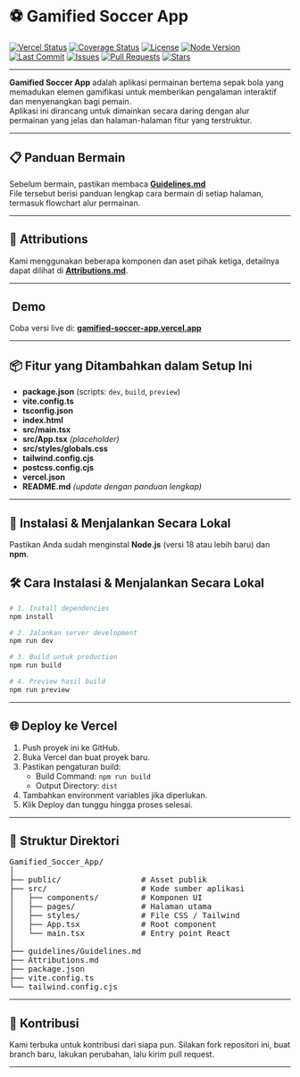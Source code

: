 # ⚽ Gamified Soccer App

[![Vercel Status](https://img.shields.io/github/deployments/b46usf/Gamified_Soccer_App/production?label=vercel&logo=vercel)](https://gamified-soccer-app.vercel.app/)
[![Coverage Status](https://img.shields.io/codecov/c/github/b46usf/Gamified_Soccer_App?logo=codecov)](https://app.codecov.io/gh/b46usf/Gamified_Soccer_App)
[![License](https://img.shields.io/github/license/b46usf/Gamified_Soccer_App)](LICENSE)
[![Node Version](https://img.shields.io/badge/node-%3E%3D18-green?logo=node.js)](https://nodejs.org/)
[![Last Commit](https://img.shields.io/github/last-commit/b46usf/Gamified_Soccer_App)](https://github.com/b46usf/Gamified_Soccer_App/commits/main)
[![Issues](https://img.shields.io/github/issues/b46usf/Gamified_Soccer_App)](https://github.com/b46usf/Gamified_Soccer_App/issues)
[![Pull Requests](https://img.shields.io/github/issues-pr/b46usf/Gamified_Soccer_App)](https://github.com/b46usf/Gamified_Soccer_App/pulls)
[![Stars](https://img.shields.io/github/stars/b46usf/Gamified_Soccer_App)](https://github.com/b46usf/Gamified_Soccer_App/stargazers)

---

**Gamified Soccer App** adalah aplikasi permainan bertema sepak bola yang memadukan elemen gamifikasi untuk memberikan pengalaman interaktif dan menyenangkan bagi pemain.  
Aplikasi ini dirancang untuk dimainkan secara daring dengan alur permainan yang jelas dan halaman-halaman fitur yang terstruktur.

---

## 📋 Panduan Bermain

Sebelum bermain, pastikan membaca [**Guidelines.md**](guidelines/Guidelines.md)  
File tersebut berisi panduan lengkap cara bermain di setiap halaman, termasuk flowchart alur permainan.

---

## 📜 Attributions

Kami menggunakan beberapa komponen dan aset pihak ketiga, detailnya dapat dilihat di [**Attributions.md**](Attributions.md).

---

## ​ Demo
Coba versi live di: **[gamified-soccer-app.vercel.app](https://gamified-soccer-app.vercel.app/)**

---

## 📦 Fitur yang Ditambahkan dalam Setup Ini

- **package.json** (scripts: `dev`, `build`, `preview`)
- **vite.config.ts**
- **tsconfig.json**
- **index.html**
- **src/main.tsx**
- **src/App.tsx** *(placeholder)*
- **src/styles/globals.css**
- **tailwind.config.cjs**
- **postcss.config.cjs**
- **vercel.json**
- **README.md** *(update dengan panduan lengkap)*

---

## 🚀 Instalasi & Menjalankan Secara Lokal

Pastikan Anda sudah menginstal **Node.js** (versi 18 atau lebih baru) dan **npm**.

## 🛠 Cara Instalasi & Menjalankan Secara Lokal

```bash
# 1. Install dependencies
npm install

# 2. Jalankan server development
npm run dev

# 3. Build untuk production
npm run build

# 4. Preview hasil build
npm run preview
```
---

## 🌐 Deploy ke Vercel

1. Push proyek ini ke GitHub.
2. Buka Vercel dan buat proyek baru.
3. Pastikan pengaturan build:
   - Build Command: `npm run build`
   - Output Directory: `dist`
4. Tambahkan environment variables jika diperlukan.
5. Klik Deploy dan tunggu hingga proses selesai.

---

## 📂 Struktur Direktori

<pre>
Gamified_Soccer_App/
│
├── public/                 # Asset publik
├── src/                    # Kode sumber aplikasi
│   ├── components/         # Komponen UI
│   ├── pages/              # Halaman utama
│   ├── styles/             # File CSS / Tailwind
│   ├── App.tsx             # Root component
│   └── main.tsx            # Entry point React
│
├── guidelines/Guidelines.md
├── Attributions.md
├── package.json
├── vite.config.ts
└── tailwind.config.cjs
</pre>

---

## 🤝 Kontribusi
Kami terbuka untuk kontribusi dari siapa pun.
Silakan fork repositori ini, buat branch baru, lakukan perubahan, lalu kirim pull request.

---

